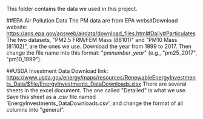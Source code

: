 This folder contains the data we used in this project.

##EPA Air Pollution Data
The PM data are from EPA websitDownload website: https://aqs.epa.gov/aqsweb/airdata/download_files.html#Daily#Particulates
The two datasets, "PM2.5 FRM/FEM Mass (88101)" and "PM10 Mass (81102)", are the ones we use. Download the year from 1999 to 2017. 
Then change the file name into this format: "pm*number*_*year*" (e.g., "pm25_2017", "pm10_1999").

##USDA Investment Data
Download link: https://www.usda.gov/energy/maps/resources/RenewableEnergyInvestments_Data/$file/EnergyInvestments_DataDownloads.xlsx
There are several sheets in the excel document. The one called "Detailed" is what we use. 
Save this sheet as a .csv file named 'EnergyInvestments_DataDownloads.csv', and change the format of all columns into "general".
